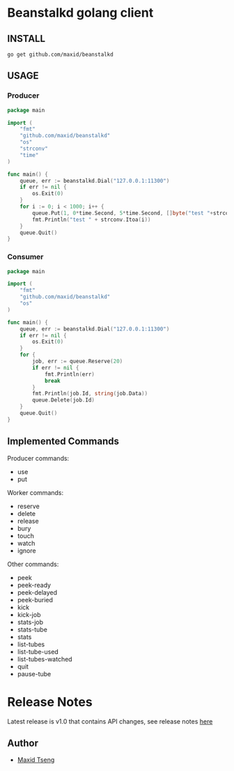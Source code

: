 # Beanstalkd golang client

## INSTALL
	go get github.com/maxid/beanstalkd

## USAGE

### Producer
```go
package main

import (
	"fmt"
	"github.com/maxid/beanstalkd"
	"os"
	"strconv"
	"time"
)

func main() {
	queue, err := beanstalkd.Dial("127.0.0.1:11300")
	if err != nil {
		os.Exit(0)
	}
	for i := 0; i < 1000; i++ {
		queue.Put(1, 0*time.Second, 5*time.Second, []byte("test "+strconv.Itoa(i)))
		fmt.Println("test " + strconv.Itoa(i))
	}
	queue.Quit()
}
```

### Consumer
```go
package main

import (
	"fmt"
	"github.com/maxid/beanstalkd"
	"os"
)

func main() {
	queue, err := beanstalkd.Dial("127.0.0.1:11300")
	if err != nil {
		os.Exit(0)
	}
	for {
		job, err := queue.Reserve(20)
		if err != nil {
			fmt.Println(err)
			break
		}
		fmt.Println(job.Id, string(job.Data))
		queue.Delete(job.Id)
	}
	queue.Quit()
}
```

## Implemented Commands

Producer commands:

* use
* put

Worker commands:

* reserve
* delete
* release
* bury
* touch
* watch
* ignore

Other commands:

* peek
* peek-ready
* peek-delayed
* peek-buried
* kick
* kick-job
* stats-job
* stats-tube
* stats
* list-tubes
* list-tube-used
* list-tubes-watched
* quit
* pause-tube


# Release Notes
Latest release is v1.0 that contains API changes, see release notes [here](https://github.com/maxid/beanstalkd/blob/master/ReleaseNotes.txt)

## Author

* [Maxid Tseng](http://my.oschina.net/maxid/blog)
